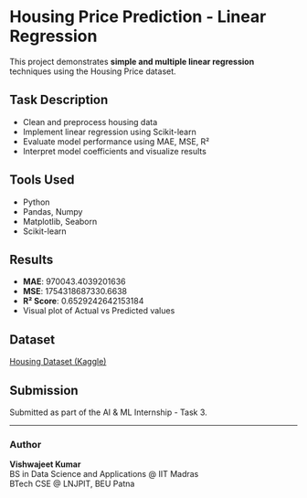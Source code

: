 # Housing Price Prediction - Linear Regression

This project demonstrates **simple and multiple linear regression** techniques using the Housing Price dataset.

## Task Description
- Clean and preprocess housing data
- Implement linear regression using Scikit-learn
- Evaluate model performance using MAE, MSE, R²
- Interpret model coefficients and visualize results

## Tools Used
- Python
- Pandas, Numpy
- Matplotlib, Seaborn
- Scikit-learn

## Results
- **MAE**: 970043.4039201636
- **MSE**: 1754318687330.6638
- **R² Score**: 0.6529242642153184
- Visual plot of Actual vs Predicted values

## Dataset
[Housing Dataset (Kaggle)](https://www.kaggle.com/datasets/harishkumardatalab/housing-price-prediction)

## Submission
Submitted as part of the AI & ML Internship - Task 3.

---

### Author
**Vishwajeet Kumar**  
BS in Data Science and Applications @ IIT Madras  
BTech CSE @ LNJPIT, BEU Patna  
